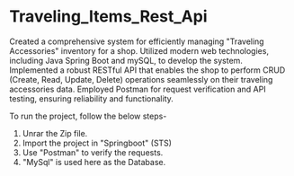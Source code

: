 # Traveling_Items_Rest_Api

Created a comprehensive system for efficiently managing "Traveling Accessories" inventory for a shop.
Utilized modern web technologies, including Java Spring Boot and mySQL, to develop the system.
Implemented a robust RESTful API that enables the shop to perform CRUD (Create, Read, Update, Delete) operations seamlessly on their traveling accessories data.
Employed Postman for request verification and API testing, ensuring reliability and functionality.



To run the project, follow the below steps-

1. Unrar the Zip file.
2. Import the project in "Springboot" (STS)
3. Use "Postman" to verify the requests.
4. "MySql" is used here as the Database.


